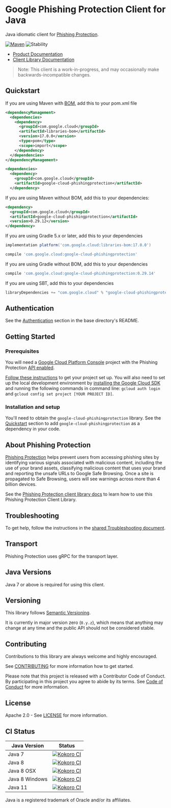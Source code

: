 # Google Phishing Protection Client for Java

Java idiomatic client for [Phishing Protection][product-docs].

[![Maven][maven-version-image]][maven-version-link]
![Stability][stability-image]

- [Product Documentation][product-docs]
- [Client Library Documentation][javadocs]

> Note: This client is a work-in-progress, and may occasionally
> make backwards-incompatible changes.

## Quickstart

If you are using Maven with [BOM][libraries-bom], add this to your pom.xml file
```xml
<dependencyManagement>
  <dependencies>
    <dependency>
      <groupId>com.google.cloud</groupId>
      <artifactId>libraries-bom</artifactId>
      <version>17.0.0</version>
      <type>pom</type>
      <scope>import</scope>
    </dependency>
  </dependencies>
</dependencyManagement>

<dependencies>
  <dependency>
    <groupId>com.google.cloud</groupId>
    <artifactId>google-cloud-phishingprotection</artifactId>
  </dependency>

```

If you are using Maven without BOM, add this to your dependencies:

```xml
<dependency>
  <groupId>com.google.cloud</groupId>
  <artifactId>google-cloud-phishingprotection</artifactId>
  <version>0.29.12</version>
</dependency>

```

If you are using Gradle 5.x or later, add this to your dependencies
```Groovy
implementation platform('com.google.cloud:libraries-bom:17.0.0')

compile 'com.google.cloud:google-cloud-phishingprotection'
```
If you are using Gradle without BOM, add this to your dependencies
```Groovy
compile 'com.google.cloud:google-cloud-phishingprotection:0.29.14'
```

If you are using SBT, add this to your dependencies
```Scala
libraryDependencies += "com.google.cloud" % "google-cloud-phishingprotection" % "0.29.14"
```

## Authentication

See the [Authentication][authentication] section in the base directory's README.

## Getting Started

### Prerequisites

You will need a [Google Cloud Platform Console][developer-console] project with the Phishing Protection [API enabled][enable-api].

[Follow these instructions][create-project] to get your project set up. You will also need to set up the local development environment by
[installing the Google Cloud SDK][cloud-sdk] and running the following commands in command line:
`gcloud auth login` and `gcloud config set project [YOUR PROJECT ID]`.

### Installation and setup

You'll need to obtain the `google-cloud-phishingprotection` library.  See the [Quickstart](#quickstart) section
to add `google-cloud-phishingprotection` as a dependency in your code.

## About Phishing Protection


[Phishing Protection][product-docs] helps prevent users from accessing phishing sites by identifying various signals associated with malicious content, including the use of your brand assets, classifying malicious content that uses your brand and reporting the unsafe URLs to Google Safe Browsing. Once a site is propagated to Safe Browsing, users will see warnings across more than 4 billion devices.

See the [Phishing Protection client library docs][javadocs] to learn how to
use this Phishing Protection Client Library.






## Troubleshooting

To get help, follow the instructions in the [shared Troubleshooting document][troubleshooting].

## Transport

Phishing Protection uses gRPC for the transport layer.

## Java Versions

Java 7 or above is required for using this client.

## Versioning


This library follows [Semantic Versioning](http://semver.org/).


It is currently in major version zero (``0.y.z``), which means that anything may change at any time
and the public API should not be considered stable.

## Contributing


Contributions to this library are always welcome and highly encouraged.

See [CONTRIBUTING][contributing] for more information how to get started.

Please note that this project is released with a Contributor Code of Conduct. By participating in
this project you agree to abide by its terms. See [Code of Conduct][code-of-conduct] for more
information.

## License

Apache 2.0 - See [LICENSE][license] for more information.

## CI Status

Java Version | Status
------------ | ------
Java 7 | [![Kokoro CI][kokoro-badge-image-1]][kokoro-badge-link-1]
Java 8 | [![Kokoro CI][kokoro-badge-image-2]][kokoro-badge-link-2]
Java 8 OSX | [![Kokoro CI][kokoro-badge-image-3]][kokoro-badge-link-3]
Java 8 Windows | [![Kokoro CI][kokoro-badge-image-4]][kokoro-badge-link-4]
Java 11 | [![Kokoro CI][kokoro-badge-image-5]][kokoro-badge-link-5]

Java is a registered trademark of Oracle and/or its affiliates.

[product-docs]: https://cloud.google.com/phishing-protection/docs/
[javadocs]: https://googleapis.dev/java/google-cloud-phishingprotection/latest/
[kokoro-badge-image-1]: http://storage.googleapis.com/cloud-devrel-public/java/badges/java-phishingprotection/java7.svg
[kokoro-badge-link-1]: http://storage.googleapis.com/cloud-devrel-public/java/badges/java-phishingprotection/java7.html
[kokoro-badge-image-2]: http://storage.googleapis.com/cloud-devrel-public/java/badges/java-phishingprotection/java8.svg
[kokoro-badge-link-2]: http://storage.googleapis.com/cloud-devrel-public/java/badges/java-phishingprotection/java8.html
[kokoro-badge-image-3]: http://storage.googleapis.com/cloud-devrel-public/java/badges/java-phishingprotection/java8-osx.svg
[kokoro-badge-link-3]: http://storage.googleapis.com/cloud-devrel-public/java/badges/java-phishingprotection/java8-osx.html
[kokoro-badge-image-4]: http://storage.googleapis.com/cloud-devrel-public/java/badges/java-phishingprotection/java8-win.svg
[kokoro-badge-link-4]: http://storage.googleapis.com/cloud-devrel-public/java/badges/java-phishingprotection/java8-win.html
[kokoro-badge-image-5]: http://storage.googleapis.com/cloud-devrel-public/java/badges/java-phishingprotection/java11.svg
[kokoro-badge-link-5]: http://storage.googleapis.com/cloud-devrel-public/java/badges/java-phishingprotection/java11.html
[stability-image]: https://img.shields.io/badge/stability-beta-yellow
[maven-version-image]: https://img.shields.io/maven-central/v/com.google.cloud/google-cloud-phishingprotection.svg
[maven-version-link]: https://search.maven.org/search?q=g:com.google.cloud%20AND%20a:google-cloud-phishingprotection&core=gav
[authentication]: https://github.com/googleapis/google-cloud-java#authentication
[developer-console]: https://console.developers.google.com/
[create-project]: https://cloud.google.com/resource-manager/docs/creating-managing-projects
[cloud-sdk]: https://cloud.google.com/sdk/
[troubleshooting]: https://github.com/googleapis/google-cloud-common/blob/master/troubleshooting/readme.md#troubleshooting
[contributing]: https://github.com/googleapis/java-phishingprotection/blob/master/CONTRIBUTING.md
[code-of-conduct]: https://github.com/googleapis/java-phishingprotection/blob/master/CODE_OF_CONDUCT.md#contributor-code-of-conduct
[license]: https://github.com/googleapis/java-phishingprotection/blob/master/LICENSE

[enable-api]: https://console.cloud.google.com/flows/enableapi?apiid=phishingprotection.googleapis.com
[libraries-bom]: https://github.com/GoogleCloudPlatform/cloud-opensource-java/wiki/The-Google-Cloud-Platform-Libraries-BOM
[shell_img]: https://gstatic.com/cloudssh/images/open-btn.png
